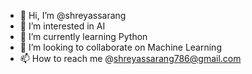 - 👋 Hi, I’m @shreyassarang
- 👀 I’m interested in AI
- 🌱 I’m currently learning Python
- 💞️ I’m looking to collaborate on Machine Learning
- 📫 How to reach me @shreyassarang786@gmail.com

<!---
shreyassarang/shreyassarang is a ✨ special ✨ repository because its `README.md` (this file) appears on your GitHub profile.
You can click the Preview link to take a look at your changes.
--->
